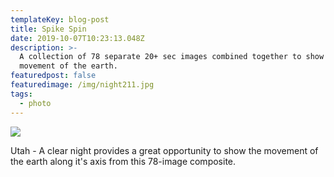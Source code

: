 ```yaml
---
templateKey: blog-post
title: Spike Spin
date: 2019-10-07T10:23:13.048Z
description: >-
  A collection of 78 separate 20+ sec images combined together to show the
  movement of the earth.
featuredpost: false
featuredimage: /img/night211.jpg
tags:
  - photo
---
```

![](/img/night211.jpg)

Utah - A clear night provides a great opportunity to show the movement of the earth along it's axis from this 78-image composite.
